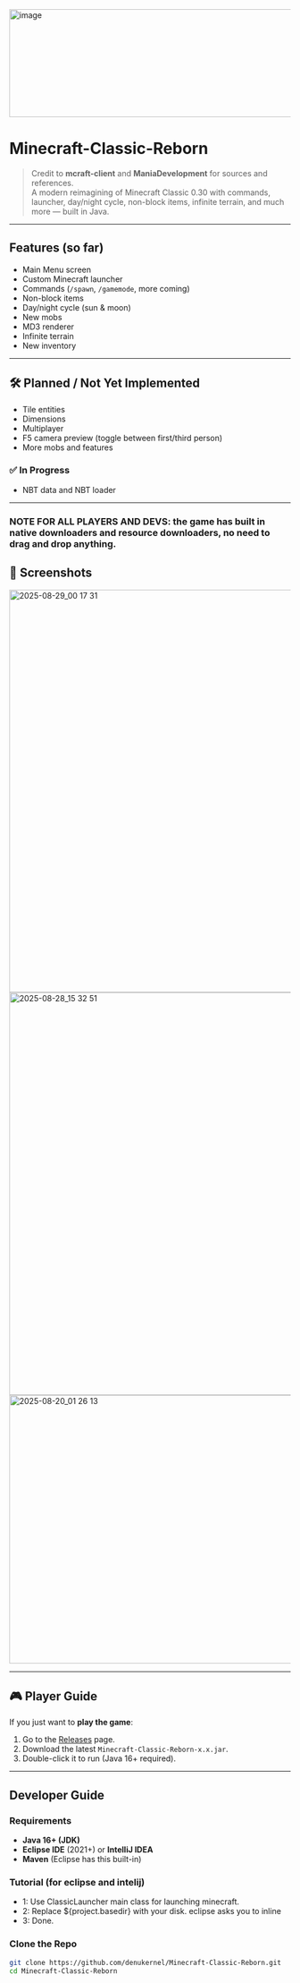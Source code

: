 <img width="695" height="193" alt="image" src="https://github.com/user-attachments/assets/f506a0a2-9dad-4458-87b6-bdfdda1595f0" />

# Minecraft-Classic-Reborn

> Credit to **mcraft-client** and **ManiaDevelopment** for sources and references.  
> A modern reimagining of Minecraft Classic 0.30 with commands, launcher, day/night cycle, non-block items, infinite terrain, and much more — built in Java.

---

## Features (so far)
- Main Menu screen
- Custom Minecraft launcher
- Commands (`/spawn`, `/gamemode`, more coming)
- Non-block items
- Day/night cycle (sun & moon)
- New mobs
- MD3 renderer
- Infinite terrain
- New inventory

---

## 🛠️ Planned / Not Yet Implemented
- Tile entities  
- Dimensions  
- Multiplayer  
- F5 camera preview (toggle between first/third person)  
- More mobs and features  

### ✅ In Progress
- NBT data and NBT loader  

---

### **NOTE FOR ALL PLAYERS AND DEVS:** the game has built in native downloaders and resource downloaders, no need to drag and drop anything.

## 📸 Screenshots
<img width="1280" height="720" alt="2025-08-29_00 17 31" src="https://github.com/user-attachments/assets/4c4fae63-0340-4144-98cd-a314f379f3bb" />
<img width="1280" height="720" alt="2025-08-28_15 32 51" src="https://github.com/user-attachments/assets/004fd701-6649-4042-9657-f32859d8592a" />
<img width="854" height="480" alt="2025-08-20_01 26 13" src="https://github.com/user-attachments/assets/e0c9b5c4-da35-4ad3-9175-ac48813c912a" />

---

## 🎮 Player Guide
If you just want to **play the game**:
1. Go to the [Releases](../../releases) page.
2. Download the latest `Minecraft-Classic-Reborn-x.x.jar`.
3. Double-click it to run (Java 16+ required).  

---

## Developer Guide

### Requirements
- **Java 16+ (JDK)**  
- **Eclipse IDE** (2021+) or **IntelliJ IDEA**  
- **Maven** (Eclipse has this built-in)

### Tutorial (for eclipse and intelij)
- 1: Use ClassicLauncher main class for launching minecraft.
- 2: Replace ${project.basedir} with your disk. eclipse asks you to inline
- 3: Done.

### Clone the Repo
```bash
git clone https://github.com/denukernel/Minecraft-Classic-Reborn.git
cd Minecraft-Classic-Reborn

